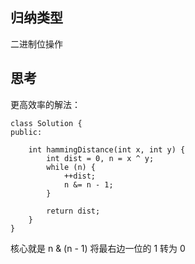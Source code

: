 ## 归纳类型

二进制位操作

## 思考

更高效率的解法：

```
class Solution {
public:

    int hammingDistance(int x, int y) {
        int dist = 0, n = x ^ y;
        while (n) {
            ++dist;
            n &= n - 1;
        }

        return dist;
    }
}
```


核心就是 n & (n - 1) 将最右边一位的 1 转为 0
